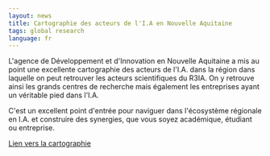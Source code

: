 ```yaml
---
layout: news
title: Cartographie des acteurs de l'I.A en Nouvelle Aquitaine 
tags: global research 
language: fr 
---
```


L'agence de Développement et d'Innovation en Nouvelle Aquitaine a mis au point une excellente cartographie des acteurs de l'I.A. dans la région dans laquelle on peut retrouver les acteurs scientifiques du R3IA. On y retrouve ainsi les grands centres de recherche mais également les entreprises ayant un véritable pied dans l'I.A. 

C'est un excellent point d'entrée pour naviguer dans l'écosystème régionale en I.A. et construire des synergies, que vous soyez académique, étudiant ou entreprise. 

[Lien vers la cartographie](https://app.powerbi.com/view?r=eyJrIjoiNjQ0Zjc3MGQtYjlkMi00OWFmLThiNjYtYzk3M2E0NTVjNjUxIiwidCI6IjQxN2M2YjQ0LTdhNDQtNDQ1Yy1iZGJhLTZmZDMwZDg3YjBhMSIsImMiOjl9&pageName=ReportSectionb2e16c3ac02021609602)

